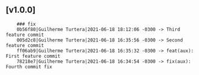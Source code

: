 ## [v1.0.0]
        ### fix
        0b56f80|Guilherme Turtera|2021-06-18 18:12:06 -0300 -> Third feature commit
        005d2c8|Guilherme Turtera|2021-06-18 16:35:56 -0300 -> Second feature commit
        ff06ab9|Guilherme Turtera|2021-06-18 16:35:32 -0300 -> feat(aux): First feature commit
        78218e7|Guilherme Turtera|2021-06-18 16:34:54 -0300 -> fix(aux): Fourth commit fix